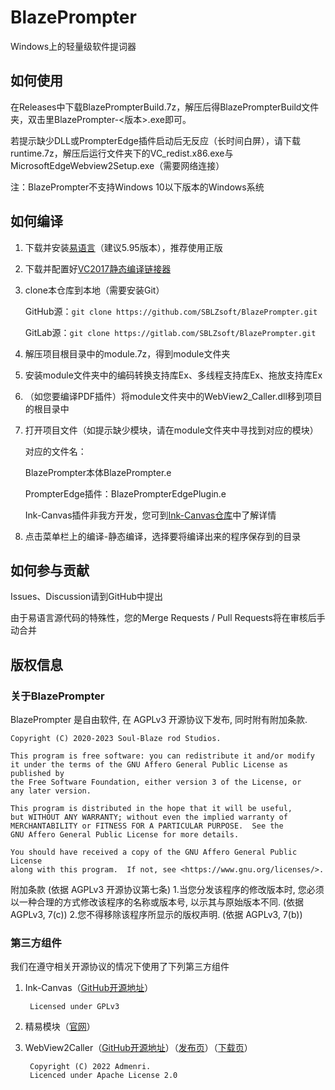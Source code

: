 # BlazePrompter

Windows上的轻量级软件提词器

## 如何使用

在Releases中下载BlazePrompterBuild.7z，解压后得BlazePrompterBuild文件夹，双击里BlazePrompter-<版本>.exe即可。

若提示缺少DLL或PrompterEdge插件启动后无反应（长时间白屏），请下载runtime.7z，解压后运行文件夹下的VC_redist.x86.exe与MicrosoftEdgeWebview2Setup.exe（需要网络连接）

注：BlazePrompter不支持Windows 10以下版本的Windows系统

## 如何编译

1. 下载并安装[易语言](http://dywt.com.cn/pdown.htm)（建议5.95版本），推荐使用正版

2. 下载并配置好[VC2017静态编译链接器](https://d.125.la/thread-317-1-1.html)

3. clone本仓库到本地（需要安装Git）
   
   GitHub源：`git clone https://github.com/SBLZsoft/BlazePrompter.git`
   
   GitLab源：`git clone https://gitlab.com/SBLZsoft/BlazePrompter.git`

4. 解压项目根目录中的module.7z，得到module文件夹

5. 安装module文件夹中的编码转换支持库Ex、多线程支持库Ex、拖放支持库Ex

6. （如您要编译PDF插件）将module文件夹中的WebView2_Caller.dll移到项目的根目录中

7. 打开项目文件（如提示缺少模块，请在module文件夹中寻找到对应的模块）
   
   对应的文件名：
   
   BlazePrompter本体BlazePrompter.e
   
   PrompterEdge插件：BlazePrompterEdgePlugin.e
   
   Ink-Canvas插件非我方开发，您可到[Ink-Canvas仓库](https://github.com/WXRIW/Ink-Canvas)中了解详情

8. 点击菜单栏上的编译-静态编译，选择要将编译出来的程序保存到的目录

## 如何参与贡献

Issues、Discussion请到GitHub中提出

由于易语言源代码的特殊性，您的Merge Requests / Pull Requests将在审核后手动合并

## 版权信息

### 关于BlazePrompter

BlazePrompter 是自由软件, 在 AGPLv3 开源协议下发布, 同时附有附加条款.

    Copyright (C) 2020-2023 Soul-Blaze rod Studios.
    
    This program is free software: you can redistribute it and/or modify
    it under the terms of the GNU Affero General Public License as published by
    the Free Software Foundation, either version 3 of the License, or
    any later version.
    
    This program is distributed in the hope that it will be useful,
    but WITHOUT ANY WARRANTY; without even the implied warranty of
    MERCHANTABILITY or FITNESS FOR A PARTICULAR PURPOSE.  See the
    GNU Affero General Public License for more details.
    
    You should have received a copy of the GNU Affero General Public License
    along with this program.  If not, see <https://www.gnu.org/licenses/>.

附加条款 (依据 AGPLv3 开源协议第七条)
1.当您分发该程序的修改版本时, 您必须以一种合理的方式修改该程序的名称或版本号, 以示其与原始版本不同. (依据 AGPLv3, 7(c))
2.您不得移除该程序所显示的版权声明. (依据 AGPLv3, 7(b))

### 第三方组件

我们在遵守相关开源协议的情况下使用了下列第三方组件

1. Ink-Canvas（[GitHub开源地址](https://github.com/WXRIW/Ink-Canvas)）
   
        Licensed under GPLv3

2. 精易模块（[官网](https://ec.125.la)）

3. WebView2Caller（[GitHub开源地址](https://github.com/Admenri/WebView2Caller)）（[发布页](https://bbs.125.la/thread-14756782-1-2.html)）（[下载页](https://www.eyuyan.la/post/20925.html)）
   
        Copyright (C) 2022 Admenri.
        Licenced under Apache License 2.0